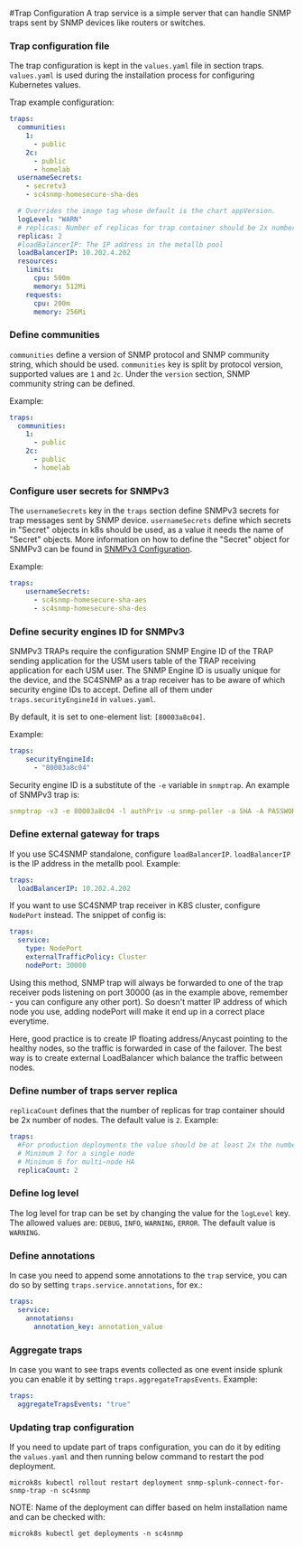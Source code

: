 #Trap Configuration
A trap service is a simple server that can handle SNMP traps sent by SNMP devices like routers or switches.   

### Trap configuration file

The trap configuration is kept in the `values.yaml` file in section traps.
`values.yaml` is used during the installation process for configuring Kubernetes values.

Trap example configuration:
```yaml
traps:
  communities:
    1:
      - public 
    2c:
      - public
      - homelab
  usernameSecrets:
    - secretv3
    - sc4snmp-homesecure-sha-des

  # Overrides the image tag whose default is the chart appVersion.
  logLevel: "WARN"
  # replicas: Number of replicas for trap container should be 2x number of nodes
  replicas: 2
  #loadBalancerIP: The IP address in the metallb pool
  loadBalancerIP: 10.202.4.202
  resources: 
    limits:
      cpu: 500m
      memory: 512Mi
    requests:
      cpu: 200m
      memory: 256Mi  
```

### Define communities 
`communities` define a version of SNMP protocol and SNMP community string, which should be used. 
`communities` key is split by protocol version, supported values are `1` and `2c`. Under the `version` section, SNMP community string can be defined. 

Example: 
```yaml
traps:
  communities:
    1:
      - public 
    2c:
      - public
      - homelab
```

### Configure user secrets for SNMPv3 
The `usernameSecrets` key in the `traps` section define SNMPv3 secrets for trap messages sent by SNMP device. `usernameSecrets` define which secrets 
in "Secret" objects in k8s should be used, as a value it needs the name of "Secret" objects. 
More information on how to define the "Secret" object for SNMPv3 can be found in [SNMPv3 Configuration](snmpv3-configuration.md).

Example:
```yaml
traps:
    usernameSecrets:
      - sc4snmp-homesecure-sha-aes
      - sc4snmp-homesecure-sha-des
```   

### Define security engines ID for SNMPv3

SNMPv3 TRAPs require the configuration SNMP Engine ID of the TRAP sending application for the USM users table of the TRAP receiving 
application for each USM user. The SNMP Engine ID is usually unique for the device, and the SC4SNMP as a trap receiver has to be aware of 
which security engine IDs to accept. Define all of them under `traps.securityEngineId` in `values.yaml`.

By default, it is set to one-element list: `[80003a8c04]`. 

Example:
```yaml
traps:
    securityEngineId: 
      - "80003a8c04"
```

Security engine ID is a substitute of the `-e` variable in `snmptrap`.
An example of SNMPv3 trap is:

```yaml
snmptrap -v3 -e 80003a8c04 -l authPriv -u snmp-poller -a SHA -A PASSWORD1 -x AES -X PASSWORD1 10.202.13.233 '' 1.3.6.1.2.1.2.2.1.1.1
```

### Define external gateway for traps

If you use SC4SNMP standalone, configure `loadBalancerIP`.
`loadBalancerIP` is the IP address in the metallb pool. 
Example:

```yaml
traps:
  loadBalancerIP: 10.202.4.202
```

If you want to use SC4SNMP trap receiver in K8S cluster, configure `NodePort` instead. The snippet of config is:

```yaml
traps:
  service: 
    type: NodePort
    externalTrafficPolicy: Cluster
    nodePort: 30000
```

Using this method, SNMP trap will always be forwarded to one of the trap receiver pods listening on port 30000 (as in the
example above, remember - you can configure any other port). So doesn't matter IP address of which node you use, adding
nodePort will make it end up in a correct place everytime. 

Here, good practice is to create IP floating address/Anycast pointing to the healthy nodes, so the traffic is forwarded in case of the
failover. The best way is to create external LoadBalancer which balance the traffic between nodes.

### Define number of traps server replica
`replicaCount` defines that the number of replicas for trap container should be 2x number of nodes. The default value is `2`. 
Example:
```yaml
traps:
  #For production deployments the value should be at least 2x the number of nodes
  # Minimum 2 for a single node
  # Minimum 6 for multi-node HA
  replicaCount: 2
```

### Define log level
The log level for trap can be set by changing the value for the `logLevel` key. The allowed values are: `DEBUG`, `INFO`, `WARNING`, `ERROR`. 
The default value is `WARNING`.

### Define annotations
In case you need to append some annotations to the `trap` service, you can do so by setting `traps.service.annotations`, for ex.:

```yaml
traps:
  service:
    annotations:
      annotation_key: annotation_value
```

### Aggregate traps
In case you want to see traps events collected as one event inside splunk you can enable it by setting `traps.aggregateTrapsEvents`.
Example:
```yaml
traps:
  aggregateTrapsEvents: "true"
```

### Updating trap configuration
If you need to update part of traps configuration, you can do it by editing the `values.yaml` and then running below command to restart the pod deployment.
```
microk8s kubectl rollout restart deployment snmp-splunk-connect-for-snmp-trap -n sc4snmp
```

NOTE: Name of the deployment can differ based on helm installation name and can be checked with:
```
microk8s kubectl get deployments -n sc4snmp
```